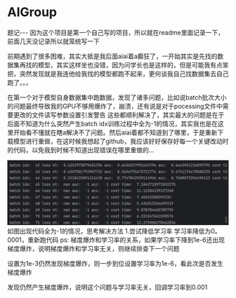 # AIGroup
题记--- 因为这个项目是第一个自己写的项目，所以就在readme里面记录一下，前面几天没记录所以就笼统写一下

前期遇到了很多困难，其实大抵是我后面aiai着a癫狂了，一开始其实是先找的数据集再找的模型，其实这样坐也没错，因为问学长也是这样的，但是可能我有点笨把，突然发现就是我连他给我找的模型都跑不起来，更何谈我自己找数据集去自己跑了。。。

在第一个对于模型自身数据集中跑数据，发现了诸多问题，比如说batch批次大小的问题最终导致我的GPU不够用爆炸了，崩溃，还有说是对于pocessing文件中需要更改的文件读写参数设置引发警告
这些都顺利解决了，其实最大的问题是在于后面不知道为什么突然产生batch idx训练过程中全为-1的情况，其实我也是在这里开始看不懂就在瞎a解决不了问题。然后aiai着都不知道到了哪里，于是重新下载模型进行重做，在这时候我想起了github，我应该好好保存好每一个关键改动时的代码，以免我到时候不知道出现错误在哪里重做的...

![img.png](img.png)
如图出现代码全为-1的情况，思考解决方法
1.尝试降低学习率
学习率降低为0。0001，重新跑代码
ps: 梯度爆炸和学习率的关系，如果学习率下降到1e-6还出现梯度爆炸，说明梯度爆炸和学习率无关，则继续排查下一个问题

设置为1e-3仍然发现梯度爆炸，则一步到位设置学习率为1e-6，看此次是否发生梯度爆炸

发现仍然产生梯度爆炸，说明这个问题与学习率无关，回调学习率到0.001




